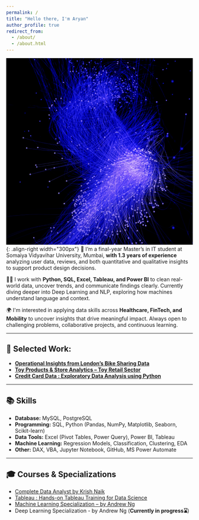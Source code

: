 ```yaml
---
permalink: /
title: "Hello there, I'm Aryan"
author_profile: true
redirect_from: 
  - /about/
  - /about.html
---
```


![Frontpage](/images/Frontpage4_1.jpg){: .align-right width="300px"}
🏦 I’m a final-year Master’s in IT student at Somaiya Vidyavihar University, Mumbai, **with 1.3 years of experience** analyzing user data, reviews, and both quantitative and qualitative insights to support product design decisions.

✍🏻 I work with **Python, SQL, Excel, Tableau, and Power BI** to clean real-world data, uncover trends, and communicate findings clearly. Currently diving deeper into Deep Learning and NLP, exploring how machines understand language and context.

🌍 I'm interested in applying data skills across **Healthcare, FinTech, and Mobility** to uncover insights that drive meaningful impact. Always open to challenging problems, collaborative projects, and continuous learning.

---

## 🧠 Selected Work:

- [**Operational Insights from London’s Bike Sharing Data**](https://mlaryan.github.io/portfolio/portfolio-1/)
- [**Toy Products & Store Analytics – Toy Retail Sector**](https://mlaryan.github.io/portfolio/portfolio-2/)
- [**Credit Card Data : Exploratory Data Analysis using Python**](https://mlaryan.github.io/portfolio/portfolio-3/)

---

## 📚 Skills

- **Database:** MySQL, PostgreSQL  
- **Programming:** SQL, Python (Pandas, NumPy, Matplotlib, Seaborn, Scikit-learn) 
- **Data Tools:** Excel (Pivot Tables, Power Query), Power BI, Tableau  
- **Machine Learning:** Regression Models, Classification, Clustering, EDA 
- **Other:** DAX, VBA, Jupyter Notebook, GitHub, MS Power Automate  

---

## 🎓 Courses & Specializations

- [Complete Data Analyst by Krish Naik](https://www.udemy.com/certificate/UC-d5585782-2057-48d4-8c51-50de1b4b5ae6/)
- [Tableau : Hands-on Tableau Training for Data Science](https://www.udemy.com/certificate/UC-ca32b0fd-6509-4d32-96bb-f665334a17f5/)
- [Machine Learning Specialization – by Andrew Ng](https://www.coursera.org/account/accomplishments/specialization/R06XLN6URX42)
- Deep Learning Specialization - by Andrew Ng (**Currently in progress⌛**)



